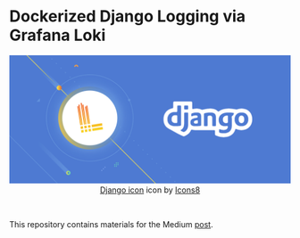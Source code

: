 # Dockerized Django Logging via Grafana Loki

<p align="center">
  <img src="./header.png">
  <a target="_blank" href="https://icons8.com/icons/set/django">Django icon</a> icon by <a target="_blank" href="https://icons8.com">Icons8</a>
</p>
<br>

This repository contains materials for the Medium [post](https://medium.com/@moeenz/48464d13f8cb).
